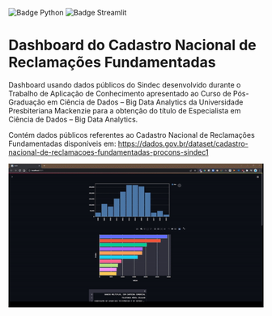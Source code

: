 ![Badge Python](https://img.shields.io/badge/-Python-black?style=flat-square&logo=Python&logoColor=yellow)
![Badge Streamlit](https://img.shields.io/badge/-Streamlit-black?style=flat-square&logo=Streamlit&logoColor=#FF4B4B)
# Dashboard do Cadastro Nacional de Reclamações Fundamentadas
 Dashboard usando dados públicos do Sindec desenvolvido durante o Trabalho de Aplicação de Conhecimento apresentado ao Curso de Pós-Graduação em Ciência de Dados – Big Data Analytics da Universidade Presbiteriana Mackenzie para a obtenção do título de Especialista em Ciência de Dados – Big Data Analytics.  

Contém dados públicos referentes ao Cadastro Nacional de Reclamações Fundamentadas disponíveis em: https://dados.gov.br/dataset/cadastro-nacional-de-reclamacoes-fundamentadas-procons-sindec1

![Protótipo do dashboard rodando localmente no streamlit](streamlit.gif)
